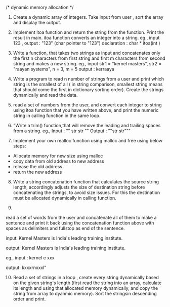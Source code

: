  /* dynamic memory allocation */

1) Create a dynamic array of integers. Take input from user , sort the array and display the output.

2) Implement itoa function and return the string from the function. Print the result in main.
itoa function converts an integer into a string.
eg., input 123 , output : "123" (char pointer to "123")
declaration : char * itoa(int )

3) Write a function, that takes two strings as input and concatenates only the first n characters from first string and first m characters from second string and makes a new string.
eg., input str1 = "kernel masters", str2 = "raayan systems", n = 3, m = 5
output : kerraaya

4)  Write a program to read  n number of strings from a user and print which string is the smallest of all ( in string comparison, smallest string means that should come the first in dictionary sorting order). Create the strings dynamically and read the data. 

 5)  read a set of numbers from the user, and convert each integer to string using itoa function that you have written above, and print the numeric string in calling function in the same loop.  

6)  "Write a trim() function,that will remove the leading and trailing spaces from a string.
eg., Input : ""    str  str   ""
Output : ""str str"""

7) Implement your own realloc function using malloc and free using below steps: 
- Allocate memory for new size using malloc
- copy data from old address to new address
- release the old address
- return the new address

8) Write a string concatenation function that calculates the source string length, accordingly adjusts the size of destination string before concatenating the strings, to avoid size issues. For this the destination must be allocated dynamically in calling function.

9)
read a set of words from the user and concatenate all of them to make a sentence and print it back using the concatenation function above with spaces as delimiters and fullstop as end of the sentence.

input: 
Kernel
Masters
is
India's
leading
training
institute.

output: Kernel Masters is India's leading training institute.

eg., input : kernel  e   xxx

output: kxxxrnxxxl"

10) Read a set of strings in a loop , create every string dynamically based on the given string's length (first read the string into an array, calculate its length and using that allocated memory dynamically, and copy the string from array to dyanmic memory). Sort the stringsin descending order and print.





